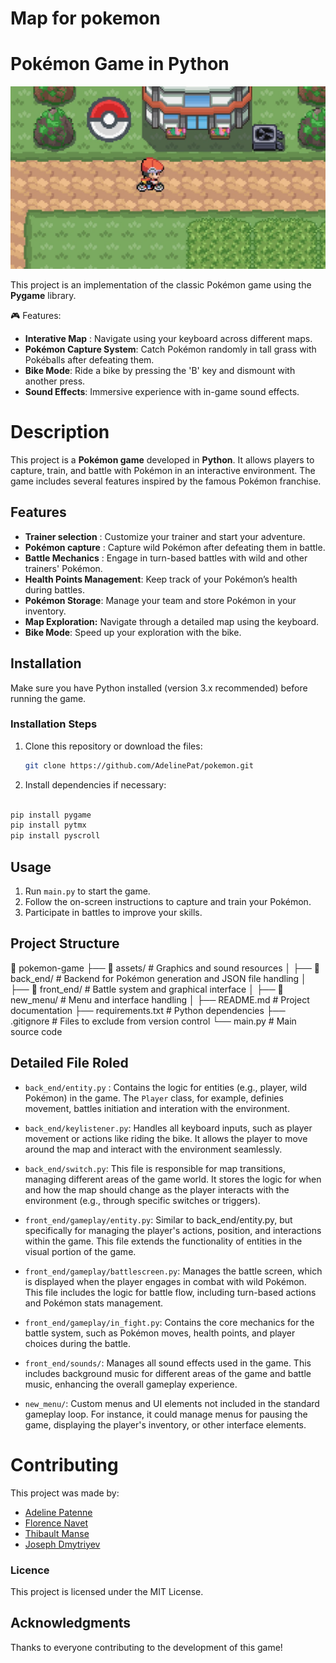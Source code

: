 # Map for pokemon

# Pokémon Game in Python

![preview main](gameplay.jpg)

This project is an implementation of the classic Pokémon game using the **Pygame** library.

🎮 Features:

- **Interative Map** : Navigate using your keyboard across different maps.
- **Pokémon Capture System**: Catch Pokémon randomly in tall grass with Pokéballs after defeating them.
- **Bike Mode**: Ride a bike by pressing the 'B' key and dismount with another press.
- **Sound Effects**: Immersive experience with in-game sound effects.

# Description

This project is a **Pokémon game** developed in **Python**. It allows players to capture, train, and battle with Pokémon in an interactive environment. The game includes several features inspired by the famous Pokémon franchise.

## Features

- **Trainer selection** : Customize your trainer and start your adventure.
- **Pokémon capture** : Capture wild Pokémon after defeating them in battle.
- **Battle Mechanics** : Engage in turn-based battles with wild and other trainers' Pokémon.
- **Health Points Management**: Keep track of your Pokémon’s health during battles.
- **Pokémon Storage**: Manage your team and store Pokémon in your inventory.
- **Map Exploration:** Navigate through a detailed map using the keyboard.
- **Bike Mode**: Speed up your exploration with the bike.

## Installation

Make sure you have Python installed (version 3.x recommended) before running the game.

### Installation Steps

1. Clone this repository or download the files:

   ```bash
   git clone https://github.com/AdelinePat/pokemon.git
   ```

2. Install dependencies if necessary:

```bash

pip install pygame
pip install pytmx
pip install pyscroll
```

## Usage

1. Run `main.py` to start the game.
2. Follow the on-screen instructions to capture and train your Pokémon.
3. Participate in battles to improve your skills.

## Project Structure

📂 pokemon-game
├── 📁 assets/           # Graphics and sound resources
│   ├── 📁 back_end/     # Backend for Pokémon generation and JSON file handling
│   ├── 📁 front_end/    # Battle system and graphical interface
│   ├── 📁 new_menu/     # Menu and interface handling
│
├── README.md           # Project documentation
├── requirements.txt    # Python dependencies
├── .gitignore          # Files to exclude from version control
└── main.py             # Main source code


## Detailed File Roled

- `back_end/entity.py` : Contains the logic for entities (e.g., player, wild Pokémon) in the game. The `Player` class, for example, definies movement, battles initiation and interation with the environment.

- `back_end/keylistener.py`: Handles all keyboard inputs, such as player movement or actions like riding the bike. It allows the player to move around the map and interact with the environment seamlessly.

- `back_end/switch.py`: This file is responsible for map transitions, managing different areas of the game world. It stores the logic for when and how the map should change as the player interacts with the environment (e.g., through specific switches or triggers).

- `front_end/gameplay/entity.py`: Similar to back_end/entity.py, but specifically for managing the player's actions, position, and interactions within the game. This file extends the functionality of entities in the visual portion of the game.

- `front_end/gameplay/battlescreen.py`: Manages the battle screen, which is displayed when the player engages in combat with wild Pokémon. This file includes the logic for battle flow, including turn-based actions and Pokémon stats management.

- `front_end/gameplay/in_fight.py`: Contains the core mechanics for the battle system, such as Pokémon moves, health points, and player choices during the battle.

- `front_end/sounds/`: Manages all sound effects used in the game. This includes background music for different areas of the game and battle music, enhancing the overall gameplay experience.

- `new_menu/`: Custom menus and UI elements not included in the standard gameplay loop. For instance, it could manage menus for pausing the game, displaying the player's inventory, or other interface elements.

# Contributing

This project was made by:

- [Adeline Patenne](https://github.com/AdelinePat/)
- [Florence Navet](https://github.com/florence-navet)
- [Thibault Manse](https://github.com/thibault-manse)
- [Joseph Dmytriyev ](https://github.com/joseph-Dmytrieyv)

### Licence

This project is licensed under the MIT License.

## Acknowledgments

Thanks to everyone contributing to the development of this game!
